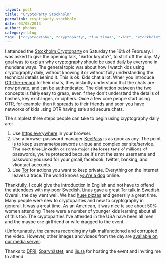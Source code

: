 ```yaml
---
layout: post
title: "CryptoParty Stockholm"
permalink: cryptoparty-stockholm
date: 03/05/2013
author: phobos
category: blog
tags: ["cryptography", "cryptoparty", "fun times", "kids", "stockholm", "sweden"]
---
```


I attended the [Stockholm Cryptoparty](https://cryptoparty.org/wiki/Stockholm) on Saturday the 16th of February. I was asked to give the opening talk, "Varför krypto?", to start off the day. My goal was to explain why cryptography should be used daily by everyone in mundane ways. The general topic was about how I watch kids using cryptography daily, without knowing it or without fully understanding the technical details behind it. This is ok. Kids chat a lot. When you introduce [Off-the-record](http://www.cypherpunks.ca/otr/) to their chats, they instantly understand that the chats are now private, and can be authenticated. The distinction between the two concepts is fairly easy to grasp, even if they don't understand the details of hashes, key exchanges, or ciphers. Once a few core people start using OTR, for example, then it spreads to their friends and soon you have networks of kids using OTR having safe and secure chats.

The simplest three steps people can take to begin using cryptography daily are:

1. Use [https everywhere](https://www.eff.org/https-everywhere) in your browser.
2. Use a browser password manager. [KeePass](http://keepass.info/) is as good as any. The point is to keep username/passwords unique and complex per site/service. The next time LinkedIn or some major site loses tens of millions of passwords, you're protected because it's not the same username and password you used for your gmail, facebook, twitter, banking, and vkontact accounts.
3. Use [Tor](https://www.torproject.org) for actions you want to keep private. Everything on the Internet leaves a trace. The world knows [you're a dog](https://en.wikipedia.org/wiki/On_the_Internet,_nobody_knows_you%27re_a_dog) online.

Thankfully, I could give the introduction in English and not have to offend the attendees with my poor Swedish. Linus gave a great [Tor talk in Swedish](https://www.youtube.com/watch?v=gnkazegk89M&list=UUfVxt2PKh1ANj1YlLfqJynQ&index=20). Overall, the day went well. We had [huge pizzas](https://media.torproject.org/video/2013-02-16-cryptoparty-stockholm/PizzaLewmanNordberg3.JPG) and generally a great time. Many people were new to cryptoparties and new to cryptography in general. It was a great time. As an American, it was nice to see about 50% women attending. There were a number of younger kids learning about all of this too. The cryptoparties I've attended in the USA have been all men and the maybe one girlfriend or wife dragged to the event.

(Unfortunately, the camera recording my talk malfunctioned and corrupted the video. However, other images and videos from the day are [available on our media server](https://media.torproject.org/video/2013-02-16-cryptoparty-stockholm/).

Thanks to [DFRI](https://dfri.se/), [Sparvnästet](http://www.sparvnastet.org/), and [iis.se](https://www.iis.se/) for hosting the event and inviting me to attend.

